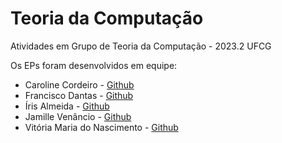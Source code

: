 # Teoria da Computação
Atividades em Grupo de Teoria da Computação - 2023.2 UFCG


Os EPs foram desenvolvidos em equipe:

- Caroline Cordeiro - [Github](https://github.com/carolcordeiro)
- Francisco Dantas - [Github](https://github.com/franciscodantas)
- Íris Almeida - [Github](https://github.com/irisalmeida)
- Jamille Venâncio - [Github](https://github.com/venanciojamilly)
- Vitória Maria do Nascimento - [Github](https://github.com/Vitoria-Maria0912)

